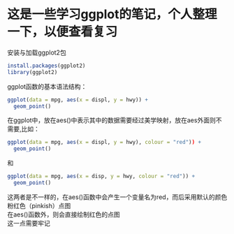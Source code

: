 # 这是一些学习ggplot的笔记，个人整理一下，以便查看复习  
安装与加载ggplot2包  
```r
install.packages(ggplot2)
library(ggplot2)
```
ggplot函数的基本语法结构：  
```r
ggplot(data = mpg, aes(x = displ, y = hwy)) +
  geom_point()
```
在ggplot中，放在aes()中表示其中的数据需要经过美学映射，放在aes外面则不需要,比如：  
```r
ggplot(data = mpg, aes(x = displ, y = hwy), colour = "red")) +
  geom_point()
```
和  
```r
ggplot(data = mpg, aes(x = disp, y = hwy, colour = "red")) + 
  geom_point()
```
这两者是不一样的，在aes()函数中会产生一个变量名为red，而后采用默认的颜色粉红色（pinkish）点图  
在aes()函数外，则会直接绘制红色的点图  
这一点需要牢记  










